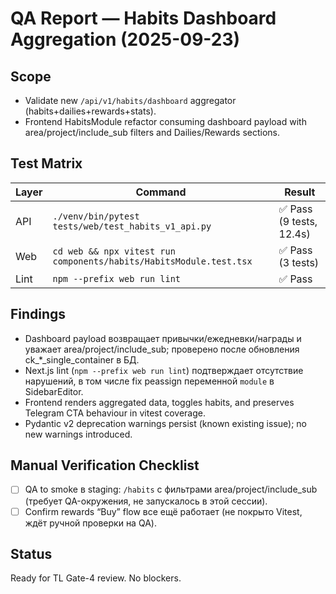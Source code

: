 # QA Report — Habits Dashboard Aggregation (2025-09-23)

## Scope
- Validate new `/api/v1/habits/dashboard` aggregator (habits+dailies+rewards+stats).
- Frontend HabitsModule refactor consuming dashboard payload with area/project/include_sub filters and Dailies/Rewards sections.

## Test Matrix
| Layer | Command | Result |
|-------|---------|--------|
| API   | `./venv/bin/pytest tests/web/test_habits_v1_api.py` | ✅ Pass (9 tests, 12.4s) |
| Web   | `cd web && npx vitest run components/habits/HabitsModule.test.tsx` | ✅ Pass (3 tests) |
| Lint  | `npm --prefix web run lint` | ✅ Pass |

## Findings
- Dashboard payload возвращает привычки/ежедневки/награды и уважает area/project/include_sub; проверено после обновления ck_*_single_container в БД.
- Next.js lint (`npm --prefix web run lint`) подтверждает отсутствие нарушений, в том числе fix реassign переменной `module` в SidebarEditor.
- Frontend renders aggregated data, toggles habits, and preserves Telegram CTA behaviour in vitest coverage.
- Pydantic v2 deprecation warnings persist (known existing issue); no new warnings introduced.

## Manual Verification Checklist
- [ ] QA to smoke в staging: `/habits` c фильтрами area/project/include_sub (требует QA-окружения, не запускалось в этой сессии).
- [ ] Confirm rewards “Buy” flow все ещё работает (не покрыто Vitest, ждёт ручной проверки на QA).

## Status
Ready for TL Gate-4 review. No blockers.
